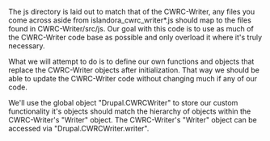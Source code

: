 The js directory is laid out to match that of the CWRC-Writer, any files you
come across aside from islandora_cwrc_writer*.js should map to the files
found in CWRC-Writer/src/js. Our goal with this code is to use as much of the
CWRC-Writer code base as possible and only overload it where it's truly
necessary.

What we will attempt to do is to define our own functions and objects that
replace the CWRC-Writer objects after initialization. That way we should be able
to update the CWRC-Writer code without changing much if any of our code.

We'll use the global object "Drupal.CWRCWriter" to store our custom
functionality it's objects should match the hierarchy of objects within the
CWRC-Writer's "Writer" object. The CWRC-Writer's "Writer" object can be accessed
via "Drupal.CWRCWriter.writer".